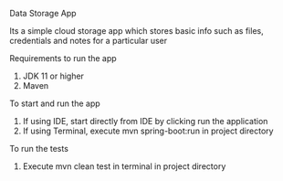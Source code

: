 Data Storage App

Its a simple cloud storage app which stores basic info such as files, credentials and notes for a particular user

Requirements to run the app
1. JDK 11 or higher
2. Maven

To start and run the app
1. If using IDE, start directly from IDE by clicking run the application
2. If using Terminal, execute mvn spring-boot:run in project directory

To run the tests
1. Execute mvn clean test in terminal in project directory
 
